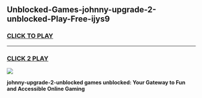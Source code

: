 
## Unblocked-Games-johnny-upgrade-2-unblocked-Play-Free-ijys9
<h3>
<a href="https://premium76.site?title=johnny-upgrade-2-unblocked&ref=18A1">CLICK TO PLAY</a></h3>
<hr>

<h3>
<a href="https://premium76.site?title=johnny-upgrade-2-unblocked&ref=18A1">CLICK 2 PLAY</a>
  
</h3>

<a href="https://premium76.site?title=johnny-upgrade-2-unblocked&ref=18A1"><img src="https://clearcache.store/games.png"></a>


**johnny-upgrade-2-unblocked games unblocked: Your Gateway to Fun and Accessible Online Gaming**
